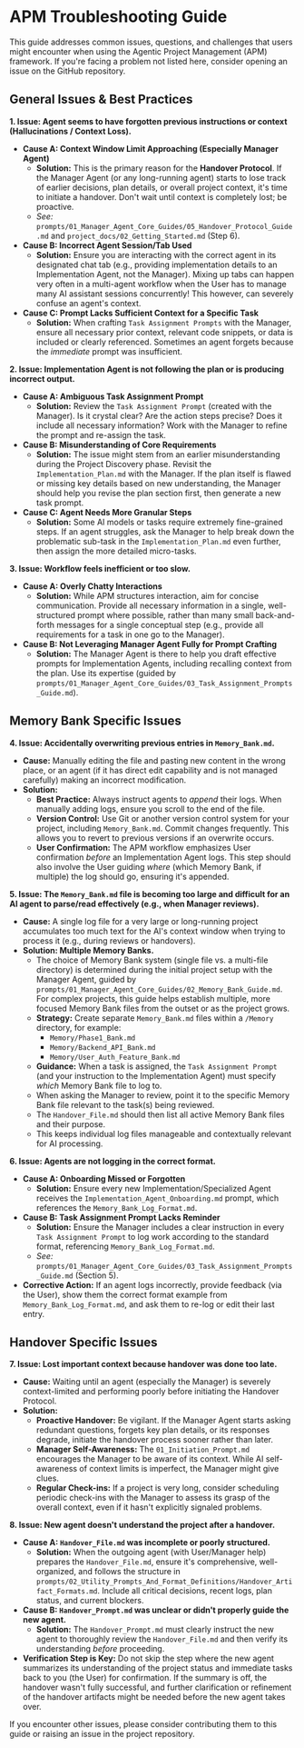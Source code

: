 # APM Troubleshooting Guide

This guide addresses common issues, questions, and challenges that users might encounter when using the Agentic Project Management (APM) framework. If you're facing a problem not listed here, consider opening an issue on the GitHub repository.

## General Issues & Best Practices

**1. Issue: Agent seems to have forgotten previous instructions or context (Hallucinations / Context Loss).**

*   **Cause A: Context Window Limit Approaching (Especially Manager Agent)**
    *   **Solution:** This is the primary reason for the **Handover Protocol**. If the Manager Agent (or any long-running agent) starts to lose track of earlier decisions, plan details, or overall project context, it's time to initiate a handover. Don't wait until context is completely lost; be proactive.
    *   *See:* `prompts/01_Manager_Agent_Core_Guides/05_Handover_Protocol_Guide.md` and `project_docs/02_Getting_Started.md` (Step 6).
*   **Cause B: Incorrect Agent Session/Tab Used**
    *   **Solution:** Ensure you are interacting with the correct agent in its designated chat tab (e.g., providing implementation details to an Implementation Agent, not the Manager). Mixing up tabs can happen very often in a multi-agent workflow when the User has to manage many AI assistant sessions concurrently! This however, can severely confuse an agent's context.
*   **Cause C: Prompt Lacks Sufficient Context for a Specific Task**
    *   **Solution:** When crafting `Task Assignment Prompts` with the Manager, ensure all necessary prior context, relevant code snippets, or data is included or clearly referenced. Sometimes an agent forgets because the *immediate* prompt was insufficient.

**2. Issue: Implementation Agent is not following the plan or is producing incorrect output.**

*   **Cause A: Ambiguous Task Assignment Prompt**
    *   **Solution:** Review the `Task Assignment Prompt` (created with the Manager). Is it crystal clear? Are the action steps precise? Does it include all necessary information? Work with the Manager to refine the prompt and re-assign the task.
*   **Cause B: Misunderstanding of Core Requirements**
    *   **Solution:** The issue might stem from an earlier misunderstanding during the Project Discovery phase. Revisit the `Implementation_Plan.md` with the Manager. If the plan itself is flawed or missing key details based on new understanding, the Manager should help you revise the plan section first, then generate a new task prompt.
*   **Cause C: Agent Needs More Granular Steps**
    *   **Solution:** Some AI models or tasks require extremely fine-grained steps. If an agent struggles, ask the Manager to help break down the problematic sub-task in the `Implementation_Plan.md` even further, then assign the more detailed micro-tasks.

**3. Issue: Workflow feels inefficient or too slow.**

*   **Cause A: Overly Chatty Interactions**
    *   **Solution:** While APM structures interaction, aim for concise communication. Provide all necessary information in a single, well-structured prompt where possible, rather than many small back-and-forth messages for a single conceptual step (e.g., provide all requirements for a task in one go to the Manager).
*   **Cause B: Not Leveraging Manager Agent Fully for Prompt Crafting**
    *   **Solution:** The Manager Agent is there to help you draft effective prompts for Implementation Agents, including recalling context from the plan. Use its expertise (guided by `prompts/01_Manager_Agent_Core_Guides/03_Task_Assignment_Prompts_Guide.md`).

## Memory Bank Specific Issues

**4. Issue: Accidentally overwriting previous entries in `Memory_Bank.md`.**

*   **Cause:** Manually editing the file and pasting new content in the wrong place, or an agent (if it has direct edit capability and is not managed carefully) making an incorrect modification.
*   **Solution:**
    *   **Best Practice:** Always instruct agents to *append* their logs. When manually adding logs, ensure you scroll to the end of the file.
    *   **Version Control:** Use Git or another version control system for your project, including `Memory_Bank.md`. Commit changes frequently. This allows you to revert to previous versions if an overwrite occurs.
    *   **User Confirmation:** The APM workflow emphasizes User confirmation *before* an Implementation Agent logs. This step should also involve the User guiding *where* (which Memory Bank, if multiple) the log should go, ensuring it's appended.

**5. Issue: The `Memory_Bank.md` file is becoming too large and difficult for an AI agent to parse/read effectively (e.g., when Manager reviews).**

*   **Cause:** A single log file for a very large or long-running project accumulates too much text for the AI's context window when trying to process it (e.g., during reviews or handovers).
*   **Solution: Multiple Memory Banks.**
    *   The choice of Memory Bank system (single file vs. a multi-file directory) is determined during the initial project setup with the Manager Agent, guided by `prompts/01_Manager_Agent_Core_Guides/02_Memory_Bank_Guide.md`. For complex projects, this guide helps establish multiple, more focused Memory Bank files from the outset or as the project grows.
    *   **Strategy:** Create separate `Memory_Bank.md` files within a `/Memory` directory, for example:
        *   `Memory/Phase1_Bank.md`
        *   `Memory/Backend_API_Bank.md`
        *   `Memory/User_Auth_Feature_Bank.md`
    *   **Guidance:** When a task is assigned, the `Task Assignment Prompt` (and your instruction to the Implementation Agent) must specify *which* Memory Bank file to log to.
    *   When asking the Manager to review, point it to the specific Memory Bank file relevant to the task(s) being reviewed.
    *   The `Handover_File.md` should then list all active Memory Bank files and their purpose.
    *   This keeps individual log files manageable and contextually relevant for AI processing.

**6. Issue: Agents are not logging in the correct format.**

*   **Cause A: Onboarding Missed or Forgotten**
    *   **Solution:** Ensure every new Implementation/Specialized Agent receives the `Implementation_Agent_Onboarding.md` prompt, which references the `Memory_Bank_Log_Format.md`.
*   **Cause B: Task Assignment Prompt Lacks Reminder**
    *   **Solution:** Ensure the Manager includes a clear instruction in every `Task Assignment Prompt` to log work according to the standard format, referencing `Memory_Bank_Log_Format.md`.
    *   *See:* `prompts/01_Manager_Agent_Core_Guides/03_Task_Assignment_Prompts_Guide.md` (Section 5).
*   **Corrective Action:** If an agent logs incorrectly, provide feedback (via the User), show them the correct format example from `Memory_Bank_Log_Format.md`, and ask them to re-log or edit their last entry.

## Handover Specific Issues

**7. Issue: Lost important context because handover was done too late.**

*   **Cause:** Waiting until an agent (especially the Manager) is severely context-limited and performing poorly before initiating the Handover Protocol.
*   **Solution:**
    *   **Proactive Handover:** Be vigilant. If the Manager Agent starts asking redundant questions, forgets key plan details, or its responses degrade, initiate the handover process sooner rather than later.
    *   **Manager Self-Awareness:** The `01_Initiation_Prompt.md` encourages the Manager to be aware of its context. While AI self-awareness of context limits is imperfect, the Manager might give clues.
    *   **Regular Check-ins:** If a project is very long, consider scheduling periodic check-ins with the Manager to assess its grasp of the overall context, even if it hasn't explicitly signaled problems.

**8. Issue: New agent doesn't understand the project after a handover.**

*   **Cause A: `Handover_File.md` was incomplete or poorly structured.**
    *   **Solution:** When the outgoing agent (with User/Manager help) prepares the `Handover_File.md`, ensure it's comprehensive, well-organized, and follows the structure in `prompts/02_Utility_Prompts_And_Format_Definitions/Handover_Artifact_Formats.md`. Include all critical decisions, recent logs, plan status, and current blockers.
*   **Cause B: `Handover_Prompt.md` was unclear or didn't properly guide the new agent.**
    *   **Solution:** The `Handover_Prompt.md` must clearly instruct the new agent to thoroughly review the `Handover_File.md` and then verify its understanding *before* proceeding.
*   **Verification Step is Key:** Do not skip the step where the new agent summarizes its understanding of the project status and immediate tasks back to you (the User) for confirmation. If the summary is off, the handover wasn't fully successful, and further clarification or refinement of the handover artifacts might be needed before the new agent takes over.

If you encounter other issues, please consider contributing them to this guide or raising an issue in the project repository. 
